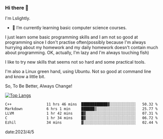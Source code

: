 ### Hi there 👋

I'm Lslightly.

- 🌱 I’m currently learning basic computer science courses.

I just learn some basic programming skills and I am not so good at programming since I don't practise often(possibly because I'm always hurrying about my homework and my daily homework doesn't contain much about programming. OK, actually, I'm lazy and I'm always touching fish)

I like to try new skills that seems not so hard and some practical tools.

I'm also a Linux green hand, using Ubuntu. Not so good at command line and know a little bit.

So, To Be Better, Always Change!

[![Top Langs](https://github-readme-stats.vercel.app/api/top-langs/?username=Lslightly&layout=compact)](https://github.com/anuraghazra/github-readme-stats)

<!--START_SECTION:waka-->

```txt
C++                11 hrs 46 mins  ████████████▓░░░░░░░░░░░░   50.32 %
Markdown           6 hrs 1 min     ██████▒░░░░░░░░░░░░░░░░░░   25.77 %
LLVM               1 hr 42 mins    █▓░░░░░░░░░░░░░░░░░░░░░░░   07.31 %
C                  1 hr 34 mins    █▓░░░░░░░░░░░░░░░░░░░░░░░   06.72 %
Ezhil              34 mins         ▓░░░░░░░░░░░░░░░░░░░░░░░░   02.44 %
```

<!--END_SECTION:waka-->

date:2023/4/5

